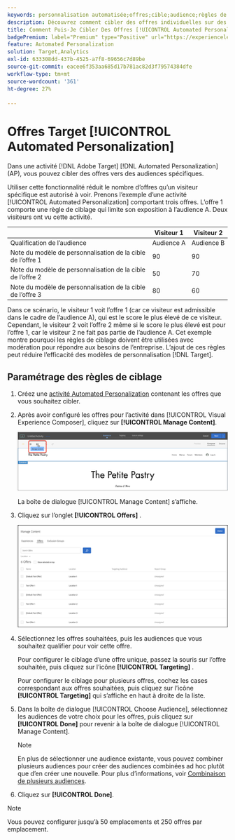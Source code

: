 ```yaml
---
keywords: personnalisation automatisée;offres;cible;audience;règles de ciblage;ciblage
description: Découvrez comment cibler des offres individuelles sur des audiences spécifiques à l’aide d’une activité [!UICONTROL Automated Personalization] (AP) dans  [!DNL Adobe Target].
title: Comment Puis-Je Cibler Des Offres [!UICONTROL Automated Personalization] ?
badgePremium: label="Premium" type="Positive" url="https://experienceleague.adobe.com/docs/target/using/introduction/intro.html?lang=en#premium newtab=true" tooltip="Découvrez les fonctionnalités incluses dans Target Premium."
feature: Automated Personalization
solution: Target,Analytics
exl-id: 633308dd-437b-4525-a7f8-69656c7d89be
source-git-commit: eacee6f353aa685d17b781ac82d3f79574384dfe
workflow-type: tm+mt
source-wordcount: '361'
ht-degree: 27%

---
```


# Offres Target [!UICONTROL Automated Personalization]

Dans une activité [!DNL Adobe Target] [!DNL Automated Personalization] (AP), vous pouvez cibler des offres vers des audiences spécifiques.

Utiliser cette fonctionnalité réduit le nombre d’offres qu’un visiteur spécifique est autorisé à voir. Prenons l’exemple d’une activité [!UICONTROL Automated Personalization] comportant trois offres. L’offre 1 comporte une règle de ciblage qui limite son exposition à l’audience A. Deux visiteurs ont vu cette activité.

| | Visiteur 1 | Visiteur 2 |
|--- |--- |--- |
| Qualification de l’audience | Audience A | Audience B |
| Note du modèle de personnalisation de la cible de l’offre 1 | 90 | 90 |
| Note du modèle de personnalisation de la cible de l’offre 2 | 50 | 70 |
| Note du modèle de personnalisation de la cible de l’offre 3 | 80 | 60 |

Dans ce scénario, le visiteur 1 voit l’offre 1 (car ce visiteur est admissible dans le cadre de l’audience A), qui est le score le plus élevé de ce visiteur. Cependant, le visiteur 2 voit l’offre 2 même si le score le plus élevé est pour l’offre 1, car le visiteur 2 ne fait pas partie de l’audience A. Cet exemple montre pourquoi les règles de ciblage doivent être utilisées avec modération pour répondre aux besoins de l’entreprise. L’ajout de ces règles peut réduire l’efficacité des modèles de personnalisation [!DNL Target].

## Paramétrage des règles de ciblage

1. Créez une [activité Automated Personalization](/help/main/c-activities/t-automated-personalization/create-ap-activity.md) contenant les offres que vous souhaitez cibler.
1. Après avoir configuré les offres pour l’activité dans [!UICONTROL Visual Experience Composer], cliquez sur **[!UICONTROL Manage Content]**.

   ![Gestion du contenu](/help/main/c-activities/t-automated-personalization/assets/manage-content.png)

   La boîte de dialogue [!UICONTROL Manage Content] s’affiche.

1. Cliquez sur l’onglet **[!UICONTROL Offers]** .

   ![Page Offres](/help/main/c-activities/t-automated-personalization/assets/manage-content-offers.png)

1. Sélectionnez les offres souhaitées, puis les audiences que vous souhaitez qualifier pour voir cette offre.

   Pour configurer le ciblage d’une offre unique, passez la souris sur l’offre souhaitée, puis cliquez sur l’icône **[!UICONTROL Targeting]** .

   Pour configurer le ciblage pour plusieurs offres, cochez les cases correspondant aux offres souhaitées, puis cliquez sur l’icône **[!UICONTROL Targeting]** qui s’affiche en haut à droite de la liste.

1. Dans la boîte de dialogue [!UICONTROL Choose Audience], sélectionnez les audiences de votre choix pour les offres, puis cliquez sur **[!UICONTROL Done]** pour revenir à la boîte de dialogue [!UICONTROL Manage Content].

   >[!NOTE]
   >
   >En plus de sélectionner une audience existante, vous pouvez combiner plusieurs audiences pour créer des audiences combinées ad hoc plutôt que d’en créer une nouvelle. Pour plus d’informations, voir [Combinaison de plusieurs audiences](/help/main/c-target/combining-multiple-audiences.md#concept_A7386F1EA4394BD2AB72399C225981E5).

1. Cliquez sur **[!UICONTROL Done]**.

>[!NOTE]
>
>Vous pouvez configurer jusqu’à 50 emplacements et 250 offres par emplacement.
